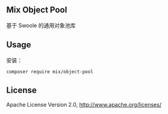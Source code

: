## Mix Object Pool

基于 Swoole 的通用对象池库

## Usage

安装：

```
composer require mix/object-pool
```

## License

Apache License Version 2.0, http://www.apache.org/licenses/
